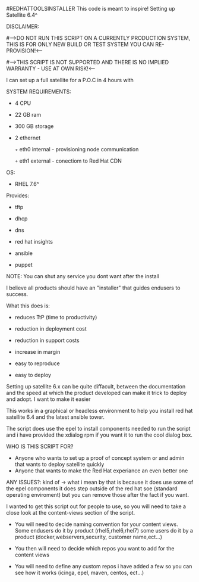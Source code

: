 #REDHATTOOLSINSTALLER
This code is meant to inspire!
Setting up Satellite 6.4^

DISCLAIMER:

#-->DO NOT RUN THIS SCRIPT ON A CURRENTLY PRODUCTION SYSTEM, THIS IS FOR ONLY NEW BUILD OR TEST SYSTEM YOU CAN RE-PROVISION!<-- 


#-->THIS SCRIPT IS NOT SUPPORTED AND THERE IS NO IMPLIED WARRANTY - USE AT OWN RISK!<--


I can set up a full satellite for a P.O.C in 4 hours with


SYSTEM REQUIREMENTS:
* 4 CPU

* 22 GB ram 

* 300 GB storage

* 2 ethernet  
 
    ◦ eth0 internal - provisioning node communication

    ◦ eth1 external - conectiom to Red Hat CDN

OS:

* RHEL 7.6^

Provides: 

* tftp

* dhcp

* dns

* red hat insights

* ansible 

* puppet
      
NOTE: You can shut any service you dont want after the install 


I believe all products should have an "installer" that guides endusers to success. 

What this does is:

* reduces TtP (time to productivity)

* reduction in deployment cost

* reduction in support costs

* increase in margin

* easy to reproduce 

* easy to deploy 
      
Setting up satellite 6.x can be quite diffacult, between the documentation and the speed at which the product developed can make it trick to deploy and adopt. I want to make it easier 

This works in a graphical or headless environment to help you install red hat satellite 6.4 and the latest ansible tower.

The script does use the epel to install components needed to run the script and i have provided the xdialog rpm if you want it to run the cool dialog box.

WHO IS THIS SCRIPT FOR?

* Anyone who wants to set up a proof of concept system or and admin that wants to deploy satellite quickly    
* Anyone that wants to make the Red Hat experiance an even better one 

ANY ISSUES?:
kind of -> what i mean by that is because it does use some of the epel components it does step outside of the red hat soe (standard operating enviroment) but you can remove those after the fact if you want.

I wanted to get this script out for people to use, so you will need to take a close look at the content-views section of the script. 

* You will need to decide naming convention for your content views. Some endusers do it by product (rhel5,rhel6,rhel7) some users do it by a product (docker,webservers,security, customer name,ect…)

* You then will need to decide which repos you want to add for the content views

* You will need to define any custom repos i have added a few so you can see how it works (icinga, epel, maven, centos, ect…)
  
